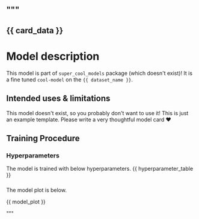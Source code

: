 """
---
{{ card_data }}
---

# Model description

This model is part of `super_cool_models` package (which doesn't exist)! It is a fine tuned `cool-model` on the `{{ dataset_name }}`.

## Intended uses & limitations

This model doesn't exist, so you probably don't want to use it! This is just an example template. Please write a very thoughtful model card ❤️

## Training Procedure

### Hyperparameters

The model is trained with below hyperparameters.
{{ hyperparameter_table }}

###

The model plot is below.

{{ model_plot }}

"""
